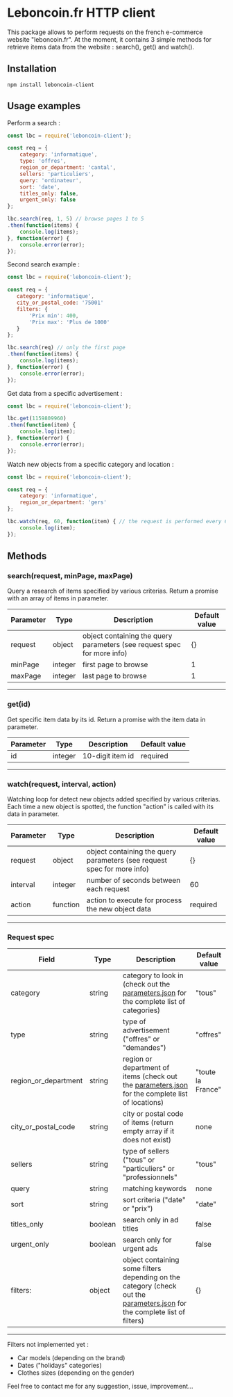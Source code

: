 # Leboncoin.fr HTTP client

This package allows to perform requests on the french e-commerce website "leboncoin.fr". At the moment, it contains 3 simple methods for retrieve items data from the website : search(), get() and watch().

## Installation
```
npm install leboncoin-client
```

## Usage examples

Perform a search :
```javascript
const lbc = require('leboncoin-client');

const req = {
    category: 'informatique',
    type: 'offres',
    region_or_department: 'cantal',
    sellers: 'particuliers',
    query: 'ordinateur',
    sort: 'date',
    titles_only: false,
    urgent_only: false
};

lbc.search(req, 1, 5) // browse pages 1 to 5
.then(function(items) {
    console.log(items);
}, function(error) {
    console.error(error);
});
```

Second search example :
```javascript
const lbc = require('leboncoin-client');

const req = {
   category: 'informatique',
   city_or_postal_code: '75001'
   filters: {
       'Prix min': 400,
       'Prix max': 'Plus de 1000'
   }
};

lbc.search(req) // only the first page
.then(function(items) {
    console.log(items);
}, function(error) {
    console.error(error);
});
```

Get data from a specific advertisement : 
```javascript
const lbc = require('leboncoin-client');

lbc.get(1159809960)
.then(function(item) {
    console.log(item);
}, function(error) {
    console.error(error);
});
```

Watch new objects from a specific category and location :
```javascript
const lbc = require('leboncoin-client');

const req = {
    category: 'informatique',
    region_or_department: 'gers'
};

lbc.watch(req, 60, function(item) { // the request is performed every 60 seconds
    console.log(item);
});
```

## Methods

### search(request, minPage, maxPage)

Query a research of items specified by various criterias. Return a promise with an array of items in parameter.

Parameter | Type    | Description | Default value
--------  | ---     | --- | ---
request   | object  | object containing the query parameters (see request spec for more info) | {}
minPage   | integer | first page to browse | 1
maxPage   | integer | last page to browse | 1


-------
### get(id)

Get specific item data by its id. Return a promise with the item data in parameter.

Parameter | Type    | Description | Default value
--------  | ---     | --- | ---
id | integer | 10-digit item id | required


-------
### watch(request, interval, action)

Watching loop for detect new objects added specified by various criterias. Each time a new object is spotted, the function "action" is called with its data in parameter.

Parameter | Type    | Description | Default value
--------  | ---     | --- | ---
request | object | object containing the query parameters (see request spec for more info) | {}
interval | integer | number of seconds between each request | 60
action | function | action to execute for process the new object data | required


-------
### Request spec

Field | Type    | Description | Default value
--------  | ---     | --- | ---
category | string | category to look in (check out the [parameters.json](https://github.com/Cooya/Leboncoin/blob/master/parameters.json) for the complete list of categories) | "tous"
type | string | type of advertisement ("offres" or "demandes") | "offres"
region_or_department | string | region or department of items (check out the [parameters.json](https://github.com/Cooya/Leboncoin/blob/master/parameters.json) for the complete list of locations) | "toute la France"
city_or_postal_code | string | city or postal code of items (return empty array if it does not exist) | none
sellers | string | type of sellers ("tous" or "particuliers" or "professionnels" | "tous"
query | string | matching keywords | none
sort | string | sort criteria ("date" or "prix") | "date"
titles_only | boolean | search only in ad titles | false
urgent_only | boolean | search only for urgent ads | false
filters: | object | object containing some filters depending on the category (check out the [parameters.json](https://github.com/Cooya/Leboncoin/blob/master/parameters.json) for the complete list of filters) | {}

-------
Filters not implemented yet :
* Car models (depending on the brand)
* Dates ("holidays" categories)
* Clothes sizes (depending on the gender)

Feel free to contact me for any suggestion, issue, improvement...
